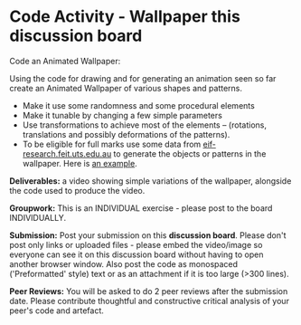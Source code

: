 # Code Activity - Wallpaper this discussion board

Code an Animated Wallpaper:

Using the code for drawing and for generating an animation seen so far create an Animated Wallpaper of various shapes and patterns.

- Make it use some randomness and some procedural elements
- Make it tunable by changing a few simple parameters
- Use transformations to achieve most of the elements – (rotations,
  translations and possibly deformations of the patterns).
- To be eligible for full marks use some data from [eif-research.feit.uts.edu.au]()
  to generate the objects or patterns in the wallpaper. Here is
  [an example](https://canvas.uts.edu.au/courses/24942/pages/data-access-example).

**Deliverables:** a video showing simple variations of the wallpaper, alongside the code used to produce the video.

**Groupwork:** This is an INDIVIDUAL exercise - please post to the board INDIVIDUALLY.

**Submission:** Post your submission on this **discussion board**. Please don't post only links or uploaded files - please embed the video/image so everyone can see it on this discussion board without having to open another browser window. Also post the code as monospaced ('Preformatted' style) text or as an attachment if it is too large (>300 lines).

**Peer Reviews:** You will be asked to do 2 peer reviews after the submission date. Please contribute thoughtful and constructive critical analysis of your peer's code and artefact.
